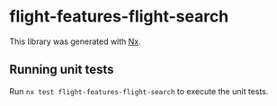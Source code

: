 # flight-features-flight-search

This library was generated with [Nx](https://nx.dev).

## Running unit tests

Run `nx test flight-features-flight-search` to execute the unit tests.
